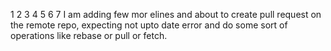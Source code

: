 1
2
3
4
5
6
7
I am adding few mor elines and about to create pull request on the remote repo, expecting not upto date error and do some sort of operations like rebase or pull or fetch.

